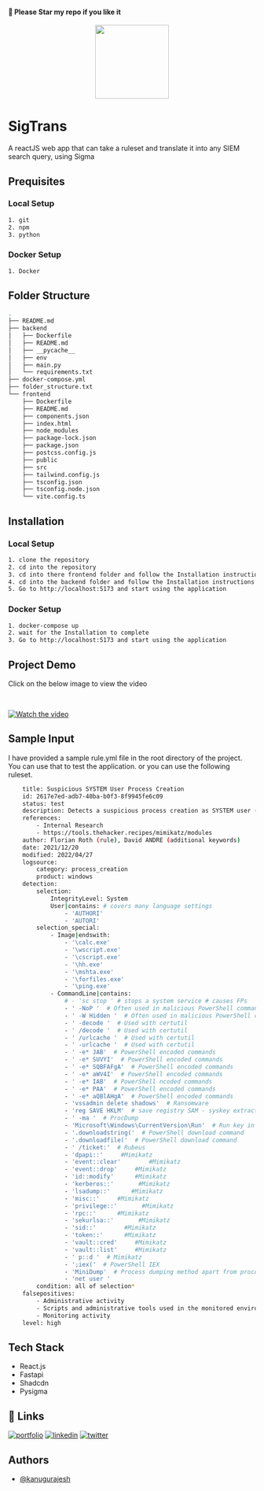 #### 🌟 Please Star my repo if you like it

<div align="center">
    <img src="https://github.com/kanugurajesh/Siem-Converter/assets/120458029/1f90c572-7e01-4ee1-8989-ff22288da432" alt="" width=150 height=150>
</div>

# SigTrans

A reactJS web app that can take a ruleset and translate it into any SIEM search query, using Sigma

## Prequisites

### Local Setup

```bash
1. git
2. npm
3. python
```

### Docker Setup

```bash
1. Docker
```

## Folder Structure

```bash
.
├── README.md
├── backend
│   ├── Dockerfile
│   ├── README.md
│   ├── __pycache__
│   ├── env
│   ├── main.py
│   └── requirements.txt
├── docker-compose.yml
├── folder_structure.txt
└── frontend
    ├── Dockerfile
    ├── README.md
    ├── components.json
    ├── index.html
    ├── node_modules
    ├── package-lock.json
    ├── package.json
    ├── postcss.config.js
    ├── public
    ├── src
    ├── tailwind.config.js
    ├── tsconfig.json
    ├── tsconfig.node.json
    └── vite.config.ts
```

## Installation

### Local Setup

```bash
1. clone the repository
2. cd into the repository
3. cd into there frontend folder and follow the Installation instructions there
4. cd into the backend folder and follow the Installation instructions there
5. Go to http://localhost:5173 and start using the application
```

### Docker Setup

```bash
1. docker-compose up
2. wait for the Installation to complete
3. Go to http://localhost:5173 and start using the application
```

## Project Demo

<p>Click on the below image to view the video</p>

<br/>

[![Watch the video](https://ik.imagekit.io/hbzknb1hm/Screenshot%202023-11-20%20121156.png?updatedAt=1700462537547)](https://youtu.be/H2q_HDg6r5Q?feature=shared)

## Sample Input

I have provided a sample rule.yml file in the root directory of the project. You can use that to test the application. or you can use the following ruleset.

```bash
    title: Suspicious SYSTEM User Process Creation
    id: 2617e7ed-adb7-40ba-b0f3-8f9945fe6c09
    status: test
    description: Detects a suspicious process creation as SYSTEM user (suspicious program or command line parameter)
    references:
        - Internal Research
        - https://tools.thehacker.recipes/mimikatz/modules
    author: Florian Roth (rule), David ANDRE (additional keywords)
    date: 2021/12/20
    modified: 2022/04/27
    logsource:
        category: process_creation
        product: windows
    detection:
        selection:
            IntegrityLevel: System
            User|contains: # covers many language settings
                - 'AUTHORI'
                - 'AUTORI'
        selection_special:
            - Image|endswith:
                - '\calc.exe'
                - '\wscript.exe'
                - '\cscript.exe'
                - '\hh.exe'
                - '\mshta.exe'
                - '\forfiles.exe'
                - '\ping.exe'
            - CommandLine|contains:
                # - 'sc stop ' # stops a system service # causes FPs
                - ' -NoP '  # Often used in malicious PowerShell commands
                - ' -W Hidden '  # Often used in malicious PowerShell commands
                - ' -decode '  # Used with certutil
                - ' /decode '  # Used with certutil
                - ' /urlcache '  # Used with certutil
                - ' -urlcache '  # Used with certutil
                - ' -e* JAB'  # PowerShell encoded commands
                - ' -e* SUVYI'  # PowerShell encoded commands
                - ' -e* SQBFAFgA'  # PowerShell encoded commands
                - ' -e* aWV4I'  # PowerShell encoded commands
                - ' -e* IAB'  # PowerShell ncoded commands
                - ' -e* PAA'  # PowerShell encoded commands
                - ' -e* aQBlAHgA'  # PowerShell encoded commands
                - 'vssadmin delete shadows'  # Ransomware
                - 'reg SAVE HKLM'  # save registry SAM - syskey extraction
                - ' -ma '  # ProcDump
                - 'Microsoft\Windows\CurrentVersion\Run'  # Run key in command line - often in combination with REG ADD
                - '.downloadstring('  # PowerShell download command
                - '.downloadfile('  # PowerShell download command
                - ' /ticket:'  # Rubeus
                - 'dpapi::'     #Mimikatz
                - 'event::clear'        #Mimikatz
                - 'event::drop'     #Mimikatz
                - 'id::modify'      #Mimikatz
                - 'kerberos::'       #Mimikatz
                - 'lsadump::'      #Mimikatz
                - 'misc::'     #Mimikatz
                - 'privilege::'       #Mimikatz
                - 'rpc::'      #Mimikatz
                - 'sekurlsa::'       #Mimikatz
                - 'sid::'        #Mimikatz
                - 'token::'      #Mimikatz
                - 'vault::cred'     #Mimikatz
                - 'vault::list'     #Mimikatz
                - ' p::d '  # Mimikatz
                - ';iex('  # PowerShell IEX
                - 'MiniDump'  # Process dumping method apart from procdump
                - 'net user '
        condition: all of selection*
    falsepositives:
        - Administrative activity
        - Scripts and administrative tools used in the monitored environment
        - Monitoring activity
    level: high
```
## Tech Stack

- React.js
- Fastapi
- Shadcdn
- Pysigma

## 🔗 Links
[![portfolio](https://img.shields.io/badge/my_portfolio-000?style=for-the-badge&logo=ko-fi&logoColor=white)](https://rajeshportfolio.me/)
[![linkedin](https://img.shields.io/badge/linkedin-0A66C2?style=for-the-badge&logo=linkedin&logoColor=white)](https://www.linkedin.com/in/rajesh-kanugu-aba8a3254/)
[![twitter](https://img.shields.io/badge/twitter-1DA1F2?style=for-the-badge&logo=twitter&logoColor=white)](https://twitter.com/exploringengin1)

## Authors

- [@kanugurajesh](https://github.com/kanugurajesh)
